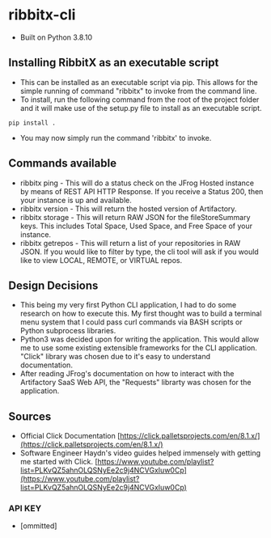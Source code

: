 # ribbitx-cli

- Built on Python 3.8.10

## Installing RibbitX as an executable script
- This can be installed as an executable script via pip. This allows for the simple running of command "ribbitx" to invoke from the command line.
- To install, run the following command from the root of the project folder and it will make use of the setup.py file to install as an executable script.
```
pip install .
```
- You may now simply run the command 'ribbitx' to invoke.

## Commands available
- ribbitx ping - This will do a status check on the JFrog Hosted instance by means of REST API HTTP Response. If you receive a Status 200, then your instance is up and available.
- ribbitx version - This will return the hosted version of Artifactory.
- ribbitx storage - This will return RAW JSON for the fileStoreSummary keys. This includes Total Space, Used Space, and Free Space of your instance.
- ribbitx getrepos - This will return a list of your repositories in RAW JSON. If you would like to filter by type, the cli tool will ask if you would like to view LOCAL, REMOTE, or VIRTUAL repos.


## Design Decisions
- This being my very first Python CLI application, I had to do some research on how to execute this. My first thought was to build a terminal menu system that I could pass curl commands via BASH scripts or Python subprocess libraries.
- Python3 was decided upon for writing the application. This would allow me to use some existing extensible frameworks for the CLI application. "Click" library was chosen due to it's easy to understand documentation.
- After reading JFrog's documentation on how to interact with the Artifactory SaaS Web API, the "Requests" librarty was chosen for the application.

## Sources
- Official Click Documentation [https://click.palletsprojects.com/en/8.1.x/](https://click.palletsprojects.com/en/8.1.x/) 
- Software Engineer Haydn's video guides helped immensely with getting me started with Click. [https://www.youtube.com/playlist?list=PLKvQZ5ahnOLQSNyEe2c9j4NCVGxIuw0Cp](https://www.youtube.com/playlist?list=PLKvQZ5ahnOLQSNyEe2c9j4NCVGxIuw0Cp)


### API KEY
 - [ommitted]
